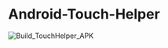 # Android-Touch-Helper

![Build_TouchHelper_APK](https://github.com/zfdang/Android-Touch-Helper/workflows/Build_TouchHelper_APK/badge.svg)





